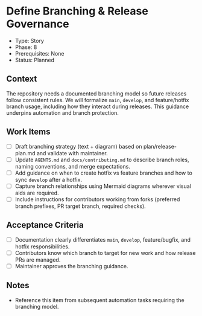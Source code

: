 # Define Branching & Release Governance
- Type: Story
- Phase: 8
- Prerequisites: None
- Status: Planned

## Context
The repository needs a documented branching model so future releases follow consistent rules. We will formalize `main`, `develop`, and feature/hotfix branch usage, including how they interact during releases. This guidance underpins automation and branch protection.

## Work Items
- [ ] Draft branching strategy (text + diagram) based on plan/release-plan.md and validate with maintainer.
- [ ] Update `AGENTS.md` and `docs/contributing.md` to describe branch roles, naming conventions, and merge expectations.
- [ ] Add guidance on when to create hotfix vs feature branches and how to sync `develop` after a hotfix.
- [ ] Capture branch relationships using Mermaid diagrams wherever visual aids are required.
- [ ] Include instructions for contributors working from forks (preferred branch prefixes, PR target branch, required checks).

## Acceptance Criteria
- [ ] Documentation clearly differentiates `main`, `develop`, feature/bugfix, and hotfix responsibilities.
- [ ] Contributors know which branch to target for new work and how release PRs are managed.
- [ ] Maintainer approves the branching guidance.

## Notes
- Reference this item from subsequent automation tasks requiring the branching model.
